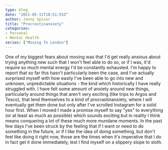 ```yaml
---
type: blog
date: "2021-05-11T18:51:55Z"
author: Jonny Spicer
title: "Procrastinanxiety"
categories:
- Personal
- Mental Health
series: ["Moving To London"]
---
```

One of my biggest fears about moving was that I'd get really anxious about trying anything new such that I won't feel able to do so, or if I was, it'd require so much mental energy I'd be constantly exhausted. I'm happy
to report that so far this hasn't particularly been the case, and I've actually surprised myself
with how easily I've been able to go into new and unknown, unpredictable situations - the kind
which historically I have really struggled with. I have felt some amount of anxiety around
new things, particularly around things that aren't very exciting (like trips to Argos and Tesco),
that lend themselves to a kind of procrastinanxiety, where I will eventually get them done but
only after I've scrolled Instagram for a solid hour first. When I moved I made a promise myself
to say "yes" to everything (or at least as much as possible) which sounds exciting but in reality
I think means conquering a lot of these much more mundane moments. In the past few days I've
been struck by the feeling that if I want or need to do something in the future, or if I like
the idea of doing something, but don't feel like doing it right now, those are the times when
it's imperative that I do in fact get it done immediately, lest I find myself on a slippery
slope to sloth.
